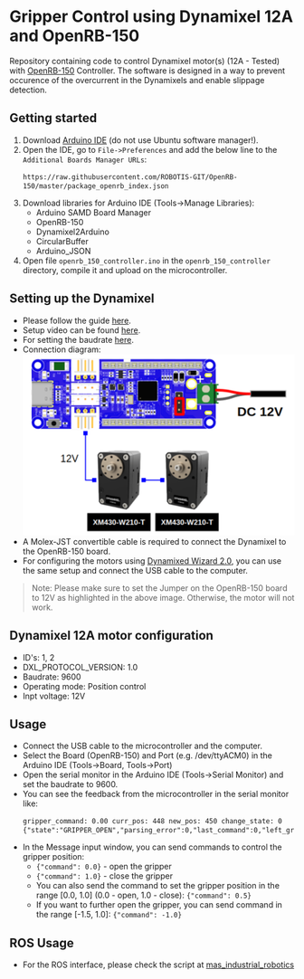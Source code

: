 # Gripper Control using Dynamixel 12A and OpenRB-150
Repository containing code to control Dynamixel motor(s) (12A - Tested) with [OpenRB-150](https://emanual.robotis.com/docs/en/parts/controller/openrb-150/) Controller. The software is designed in a way to prevent occurence of the overcurrent in the Dynamixels and enable slippage detection.

## Getting started
1. Download [Arduino IDE](https://www.arduino.cc/en/software) (do not use Ubuntu software manager!).
2. Open the IDE, go to `File->Preferences` and add the below line to the `Additional Boards Manager URLs`:
    ```
    https://raw.githubusercontent.com/ROBOTIS-GIT/OpenRB-150/master/package_openrb_index.json
    ```
3. Download libraries for Arduino IDE (Tools->Manage Libraries): 
    - Arduino SAMD Board Manager
    - OpenRB-150
    - Dynamixel2Arduino
    - CircularBuffer
    - Arduino_JSON
4. Open file `openrb_150_controller.ino` in the `openrb_150_controller` directory, compile it and upload on the microcontroller.

## Setting up the Dynamixel
- Please follow the guide [here](https://emanual.robotis.com/docs/en/parts/controller/openrb-150/).
- Setup video can be found [here](https://www.youtube.com/watch?v=RaNzGhQzlu4).
- For setting the baudrate [here](https://emanual.robotis.com/docs/en/software/dynamixel/dynamixel_wizard2/).
- Connection diagram:
  ![Connection diagram](images/openrb150_dynamixel_12v_conn.png)
- A Molex-JST convertible cable is required to connect the Dynamixel to the OpenRB-150 board.
- For configuring the motors using [Dynamixed Wizard 2.0](https://emanual.robotis.com/docs/en/parts/controller/openrb-150/#dynamixel-wizard-20), you can use the same setup and connect the USB cable to the computer.

> Note: Please make sure to set the Jumper on the OpenRB-150 board to 12V as highlighted in the above image. Otherwise, the motor will not work.

## Dynamixel 12A motor configuration
- ID's: 1, 2
- DXL_PROTOCOL_VERSION: 1.0
- Baudrate: 9600
- Operating mode: Position control
- Inpt voltage: 12V

## Usage
* Connect the USB cable to the microcontroller and the computer.
* Select the Board (OpenRB-150) and Port (e.g. /dev/ttyACM0) in the Arduino IDE (Tools->Board, Tools->Port)
* Open the serial monitor in the Arduino IDE (Tools->Serial Monitor) and set the baudrate to 9600.
* You can see the feedback from the microcontroller in the serial monitor like:
    ```
    gripper_command: 0.00 curr_pos: 448 new_pos: 450 change_state: 0
    {"state":"GRIPPER_OPEN","parsing_error":0,"last_command":0,"left_gripper_pos":129,"right_gripper_pos":166,"diff_encoders":-37}
    ```
* In the Message input window, you can send commands to control the gripper position:
  * `{"command": 0.0}` - open the gripper
  * `{"command": 1.0}` - close the gripper
  * You can also send the command to set the gripper position in the range [0.0, 1.0] (0.0 - open, 1.0 - close): `{"command": 0.5}`
  * If you want to further open the gripper, you can send command in the range [-1.5, 1.0]: `{"command": -1.0}`

## ROS Usage
* For the ROS interface, please check the script at [mas_industrial_robotics](https://github.com/b-it-bots/mas_industrial_robotics/tree/noetic/mir_manipulation/mir_gripper_controller)
